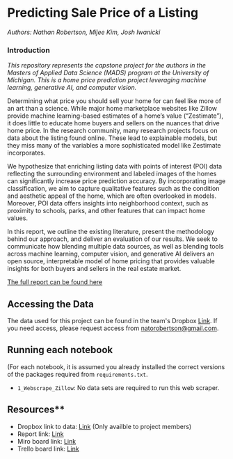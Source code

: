 #  Predicting Sale Price of a Listing

_Authors: Nathan Robertson, Mijee Kim, Josh Iwanicki_

### Introduction

_This repository represents the capstone project for the authors in the Masters of Applied Data Science (MADS) program at the University of Michigan. This is a home price prediction project leveraging machine learning, generative AI, and computer vision._

Determining what price you should sell your home for can feel like more of an art than a science. While major home marketplace websites like Zillow provide machine learning-based estimates of a home’s value (“Zestimate”), it does little to educate home buyers and sellers on the nuances that drive home price. In the research community, many research projects focus on data about the listing found online. These lead to explainable models, but they miss many of the variables a more sophisticated model like Zestimate incorporates.

We hypothesize that enriching listing data with points of interest (POI) data reflecting the surrounding environment and labeled images of the homes can significantly increase price prediction accuracy. By incorporating image classification, we aim to capture qualitative features such as the condition and aesthetic appeal of the home, which are often overlooked in models. Moreover, POI data offers insights into neighborhood context, such as proximity to schools, parks, and other features that can impact home values.

In this report, we outline the existing literature, present the methodology behind our approach, and deliver an evaluation of our results. We seek to communicate how blending multiple data sources, as well as blending tools across machine learning, computer vision, and generative AI delivers an open source, interpretable model of home pricing that provides valuable insights for both buyers and sellers in the real estate market.

[The full report can be found here](https://docs.google.com/document/d/1bIc3J4sXRWWcBvTOaUCBsZWUrenWeIn1PhI0KEX_0r4/edit)

## Accessing the Data

The data used for this project can be found in the team's Dropbox [Link](https://www.dropbox.com/home/Nathan%20Robertson/MADS-Fall-2024-Zillow-Predictive-Pricing). If you need access, please request access from natorobertson@gmail.com.

## Running each notebook

(For each notebook, it is assumed you already installed the correct versions of the packages required from `requirements.txt`.

* `1_Webscrape_Zillow`: No data sets are required to run this web scraper.

## Resources**

* Dropbox link to data: [Link](https://www.dropbox.com/home/Nathan%20Robertson/MADS-Fall-2024-Zillow-Predictive-Pricing) (Only availble to project members)
* Report link: [Link](https://docs.google.com/document/d/1bIc3J4sXRWWcBvTOaUCBsZWUrenWeIn1PhI0KEX_0r4/edit)
* Miro board link: [Link](https://miro.com/app/board/uXjVLWxCxnA=/)
* Trello board link: [Link](https://trello.com/b/e0sR9M4E/project-zillow-mads-capstone)
